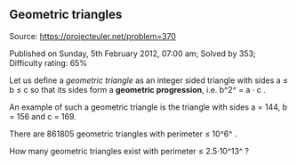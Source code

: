 Geometric triangles
-------------------

Source: https://projecteuler.net/problem=370

Published on Sunday, 5th February 2012, 07:00 am; Solved by 353;
Difficulty rating: 65%

Let us define a *geometric triangle* as an integer sided triangle with
sides a ≤ b ≤ c so that its sides form a **geometric progression**, i.e.
b^2^ = a · c . 

An example of such a geometric triangle is the triangle with sides a =
144, b = 156 and c = 169.

There are 861805 geometric triangles with perimeter ≤ 10^6^ .

How many geometric triangles exist with perimeter ≤ 2.5·10^13^ ?
